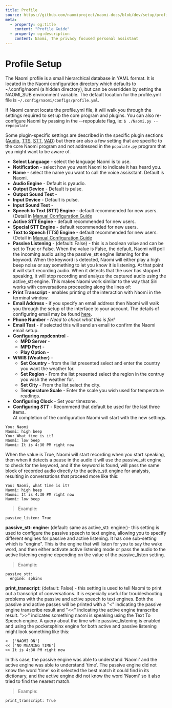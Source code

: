 ```yaml
---
title: Profile
source: https://github.com/naomiproject/naomi-docs/blob/dev/setup/profile.md
meta:
  - property: og:title
    content: "Profile Guide"
  - property: og:description
    content: Naomi, The privacy focused personal assistant
---
```


# Profile Setup

The Naomi profile is a small hierarchical database in YAML format. It is located in the Naomi configuration directory which defaults to ~/.config/naomi (a hidden directory), but can be overridden by setting the NAOMI_SUB environment variable. The default location for the profile.yml file is `~/.config/naomi/configs/profile.yml`.

If Naomi cannot locate the profile.yml file, it will walk you through the settings required to set up the core program and plugins. You can also re-configure Naomi by passing in the --repopulate flag, ie: `$ ./Naomi.py --repopulate`

Some plugin-specific settings are described in the specific plugin sections ([Audio](audio.html), [TTS](tts.html), [STT](stt.html), [VAD](vad.html)) but there are also a few setting that are specific to the core Naomi program and not addressed in the `populate.py` program that you might want to be aware of.

- **Select Language** - select the language Naomi is to use.
- **Notification** - select how you want Naomi to indicate it has heard you.
- **Name** - select the name you want to call the voice assisstant. Default is Naomi.
- **Audio Engine** -  Default is pyaudio.
- **Output Device** - Default is pulse.
- **Output Sound Test** - 
- **Input Device** - Default is pulse.
- **Input Sound Test** -
- **Speech to Text (STT) Engine** - default recommended for new users. (Detail in [Manual Configuration Guide](./configuration/)
- **Active STT Engine** - default recommended for new users.
- **Special STT Engine** - default recommended for new users.
- **Text to Speech (TTS) Engine** - default recommended for new users. (Detail in [Manual Configuration Guide](./configuration/)
- **Passive Listening** - (default: False) - this is a boolean value and can be set to True or False. 
When the value is False, the default, Naomi will poll the incoming audio using the passive_stt engine listening for the keyword. When the keyword is detected, Naomi will either play a high beep noise or say something to let you know it is listening. At that point it will start recording audio. When it detects that the user has stopped speaking, it will stop recording and analyze the captured audio using the active_stt engine. This makes Naomi work similar to the way that Siri works with conversations proceeding along the lines of:
- **Print Transcript** - enables printing of the interaction with Naomi in the terminal window.
- **Email Address** - if you specify an email address then Naomi will walk you through the setup of the interface to your account. The details of configuring email may be found [here](./plugins/speechhandlers/Check-Email/).
- **Phone Number** - _Need to check what this is for!_
- **Email Test** - if selected this will send an email to confirm the Naomi email setup.
- **Configuring mpdcontrol** - 
   - **MPD Server** -
   - **MPD Port** -
   - **Play Option** -
- **WWIS (Weather)** -
  - **Set Country** - from the list presented select and enter the country you want the weather for.
  - **Set Region** - From the list presented select the region in the contruy you wish the weather for.
  - **Set City** - From the list select the city.
  - **Temperature Scale** - Enter the scale you wish used for temperature readings.
- **Configuring Clock** - Set your timezone.
- **Configuring _STT_** - Recommend that default be used for the last three items.   
At completion of the configuration Naomi will start with the new settings.

```
You: Naomi
Naomi: high beep
You: What time is it?
Naomi: low beep
Naomi: It is 4:30 PM right now
```
When the value is True, Naomi will start recording when you start speaking, then when it detects a pause in the audio it will use the passive_stt engine to check for the keyword, and if the keyword is found, will pass the same block of recorded audio directly to the active_stt engine for analysis, resulting in conversations that proceed more like this:
```
You: Naomi, what time is it?
Naomi: high beep
Naomi: It is 4:30 PM right now
Naomi: low beep
```
> Example:
```shell
passive_listen: True
```

**passive_stt: engine:** (default: same as active_stt: engine:)- this setting is used to configure the passive speech to text engine, allowing you to specify different engines for passive and active listening. It has one sub-setting which is "engine". This is the engine that will listen for you to say the wake word, and then either activate active listening mode or pass the audio to the active listening engine depending on the value of the passive_listen setting.

> Example:
```shell
passive_stt:
  engine: sphinx
```

**print_transcript**: (default: False) - this setting is used to tell Naomi to print out a transcript of conversations. It is especially useful for troubleshooting problems with the passive and active speech to text engines. Both the passive and active passes will be printed with a "<" indicating the passive engine transcribe result and "<<" indicating the active engine transcribe result. ">>" indicates something naomi is speaking using the Text To Speech engine. A query about the time while passive_listening is enabled and using the pocketsphinx engine for both active and passive listening might look something like this:
```
<  ['NAOMI ON']
<< ['NO MEANING TIME']
>> It is 4:30 PM right now
```
In this case, the passive engine was able to understand 'Naomi' and the active engine was able to understand 'time'. The passive engine did not know the word 'time' so it selected the best match it could find in its dictionary, and the active engine did not know the word 'Naomi' so it also tried to find the nearest match.

> Example:
```shell
print_transcript: True
```

<DocPreviousVersions/>
<EditPageLink/>
